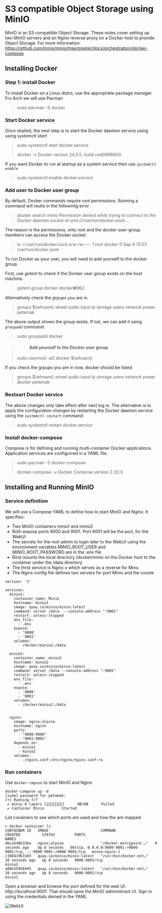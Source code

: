 # S3 compatible Object Storage using MinIO

MinIO is an S3 compatible Object Storage. These notes cover setting up two MinIO servers and an Nginx reverse proxy on a Docker host to provide Object Storage.
For more information: https://github.com/minio/minio/tree/master/docs/orchestration/docker-compose

## Installing Docker

### Step 1: install Docker

To install Docker on a Linux distro, use the appropriete package manager. Fro Arch we will use Pacman

> 
> sudo pacman -S docker


### Start Docker service

Once istalled, the next step is to start the Docker daemon service using using *systemctl start*

> 
> sudo systemctl start docker.service
>
> docker -v
> Docker version 24.0.5, build ced0996600

If you want Docker to run at startup as a system service then use _`systemctl enable`_

> 
> sudo systemctl enable docker.service


### Add user to Docker user group

By default, Docker commands require root permissions. Running a command will reults in the followintg error

> docker search minio
> _Permission denied while trying to connect to the Docker daemon socket at unix:///var/run/docker.sock:..._

The reason is the permissions, only root and the docker user-group members can access the Docker socket:

> ls -l /var/run/docker.sock
> srw-rw---- 1 root docker 0 Sep  9 13:53 /var/run/docker.sock

To run Docker as your user, you will need to add yourself to the docker group.

First, use _getent_ to check if the Docker user group exists on the host machine. 

>
> getent group docker
> docker:x:962:

Alternatively check the grpups you are in 

> groups $(whoami)
> wheel audio input lp storage users network power petemak


The above output shows the group exists. If not, we can add it using _`groupadd`_ command:

>
> sudo groupadd docker


>> #### Add yourself to the Docker user group
> 
> sudo usermod -aG docker $(whoami)

If you check the grpups you are in now, docker should be listed 

> groups $(whoami)
> wheel audio input lp storage users network power docker petemak


### Restsart Docker service

The above changes only take effect after next log in. The alternative is to apply the configuration changes by restarting the Docker daemon service using the _`systemctl restart`_ command:

> sudo systemctl restart docker.service


### Install docker-compose

Compose is for defining and running multi-container Docker applications. Application services are configurred in a YAML file.

>
> sudo pacman -S docker-compose
>
> docker-compose -v
> Docker Compose version 2.20.3


## Installing and Running  MinIO

### Service definition

We will use a Compose YAML to define how to start MinIO and Nginx. It specifies:
* Two MinIO containers minio1 and minio2 
* Both expose ports 9000 and 9001. Port 9001 will be the port, for the WebUI
* The secrets for the root admin to login later to the WebUI using the environment variables MINIO_ROOT_USER and  MINIO_ROOT_PASSWORD are in the .env file
* Bind mounts the local directory /docker/minio on the Docker host to the container under the /data directory
* The thrid service is Nginx x which serves as a reverse for Mino.  
* The Nginx config file defines two servers for port Minio and the cosole

```
version: '3'

services:
  minio1:
    container_name: Minio
    hostname: minio1
    image: quay.io/minio/minio:latest
    command: server /data  --console-address ":9001"
    restart: unless-stopped
    env_file:
      - .env
    expose:
      - '9000'
      - '9001'
    volumes:
      - /docker/minio1:/data

  minio2:
    container_name: minio2
    hostname: minio2
    image: quay.io/minio/minio:latest
    command: server /data --console-address ":9001"
    restart: unless-stopped
    env_file:
      - .env
    expose:
      - '9000'
      - '9001'
    volumes:
      - /docker/minio2:/data


  nginx:
    image: nginx:alpine
    hostname: nginx
    ports:
      - "9000:9000"
      - "9001:9001"
    depends_on:
      - minio1
      - minio2
    volumes:
      - ./nginx.conf:/etc/nginx/nginx.conf:ro
```

### Run containers

Use `docker-cmpose` to start MinIO and Nginx

```
docker-compose up -d
[sudo] password for petemak: 
[+] Running 7/7
 ✔ minio 6 layers [⣿⣿⣿⣿⣿⣿]      0B/0B      Pulled
 ✔ Container Minio        Started
```

List conainers to see which ports are used and how the are mapped

```
> docker container ls
CONTAINER ID   IMAGE                        COMMAND                  CREATED          STATUS         PORTS                                                                   NAMES
4bca5d8b33be   nginx:alpine                 "/docker-entrypoint.…"   9 seconds ago    Up 8 seconds   80/tcp, 0.0.0.0:9000-9001->9000-9001/tcp, :::9000-9001->9000-9001/tcp   minio-nginx-1
c3d841967a93   quay.io/minio/minio:latest   "/usr/bin/docker-ent…"   10 seconds ago   Up 8 seconds   9000-9001/tcp                                                           minio2
a09e15958445   quay.io/minio/minio:latest   "/usr/bin/docker-ent…"   10 seconds ago   Up 8 seconds   9000-9001/tcp                                                           minio1
```


Open a browser and browse the port defined for the web UI: _http://localhost:9001_. That should opne the MinIO administraot UI. Sign in using the credentials deined in the YAML

![WebUI](~/Downloads/minio-ui2.png )
